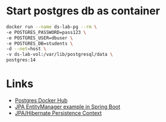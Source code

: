 # Start postgres db as container

```bash
docker run --name ds-lab-pg --rm \
-e POSTGRES_PASSWORD=pass123 \
-e POSTGRES_USER=dbuser \
-e POSTGRES_DB=students \
-d --net=host \
-v ds-lab-vol:/var/lib/postgresql/data \
postgres:14
```

# Links
* [Postgres Docker Hub](https://hub.docker.com/_/postgres)
* [JPA EntityManager example in Spring Boot](https://www.bezkoder.com/jpa-entitymanager-spring-boot/)
* [JPA/Hibernate Persistence Context](https://www.baeldung.com/jpa-hibernate-persistence-context)